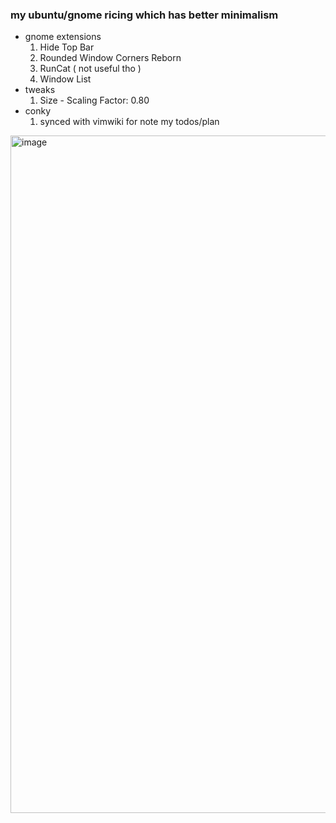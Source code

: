 ### my ubuntu/gnome ricing which has better minimalism
* gnome extensions
    1. Hide Top Bar
    1. Rounded Window Corners Reborn
    1. RunCat ( not useful tho )
    1. Window List
* tweaks
    1. Size - Scaling Factor: 0.80
* conky 
    1. synced with vimwiki for note my todos/plan
    
<img width="1920" height="1084" alt="image" src="https://github.com/user-attachments/assets/70fd11df-0c74-416f-a10e-56153080b29c" />

